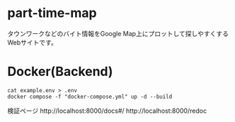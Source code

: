 # part-time-map

タウンワークなどのバイト情報をGoogle Map上にプロットして探しやすくするWebサイトです。

# Docker(Backend)

```
cat example.env > .env
docker compose -f "docker-compose.yml" up -d --build
```
検証ページ
http://localhost:8000/docs#/
http://localhost:8000/redoc
